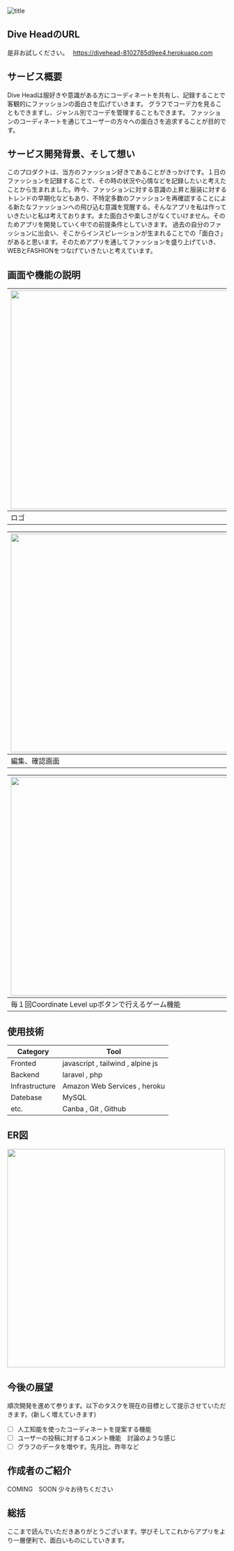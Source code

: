![title](https://github.com/4041-ny/divehead/assets/140897208/cbda2cab-3e68-4edb-8e5a-0e633f2f9331)
## Dive HeadのURL　
是非お試しください。　
https://divehead-8102785d9ee4.herokuapp.com

## サービス概要
Dive Headは服好きや意識がある方にコーディネートを共有し、記録することで客観的にファッションの面白さを広げていきます。
グラフでコーデ力を見ることもできますし、ジャンル別でコーデを管理することもできます。
ファッションのコーディネートを通じてユーザーの方々への面白さを追求することが目的です。

## サービス開発背景、そして想い
このプロダクトは、当方のファッション好きであることがきっかけです。１日のファッションを記録することで、その時の状況や心情などを記録したいと考えたことから生まれました。昨今、ファッションに対する意識の上昇と服装に対するトレンドの早期化などもあり、不特定多数のファッションを再確認することによる新たなファッションへの飛び込む意識を覚醒する。そんなアプリを私は作っていきたいと私は考えております。また面白さや楽しさがなくていけません。そのためアプリを開発していく中での前提条件としていきます。
過去の自分のファッションに出会い、そこからインスピレーションが生まれることでの「面白さ」があると思います。そのためアプリを通してファッションを盛り上げていき、WEBとFASHIONをつなげていきたいと考えています。


## 画面や機能の説明
|<img src="https://github.com/4041-ny/divehead/assets/140897208/6e9f6e73-728a-4fe4-8eba-da2b4a29e3f8" width="500px">|<img src="https://github.com/4041-ny/divehead/assets/140897208/afa44576-4a4f-4d94-89e7-16bc7a9e56b8" width="500px">|
|---|---|
|ロゴ|記録作成画面|

|<img src="https://github.com/4041-ny/divehead/assets/140897208/d309a829-304a-45b0-b733-96d309a8db5d" width="500px">|<img src="https://github.com/4041-ny/divehead/assets/140897208/149aeef0-1191-4321-b664-3f652fb4659c" width="500px">|
|---|---|
|編集、確認画面|コーディネート一覧表示画面(スクロール)|

|<img src="https://github.com/4041-ny/divehead/assets/140897208/d7f58dbc-b6d0-4732-927d-e7f0bd7e7ac8" width="500px">|<img src="https://github.com/4041-ny/divehead/assets/140897208/fce62f35-d095-40ec-b6fd-d8afc124fb69" width="500px">|
|---|---|
|毎１回Coordinate Level upボタンで行えるゲーム機能|コーディネート力を１週間ごとにグラフ化する機能|

## 使用技術
 | Category  | Tool |
| ------------- | ------------- |
| Fronted  | javascript , tailwind , alpine js  |
| Backend  | laravel , php  |
| Infrastructure  | Amazon Web Services , heroku |
| Datebase | MySQL |
|etc.|Canba , Git , Github|

## ER図

<img src="https://github.com/4041-ny/divehead/assets/140897208/ec8ea493-cb77-45b6-885b-bd0612850fe1" width="500px">

## 今後の展望
順次開発を進めて参ります。以下のタスクを現在の目標として提示させていただきます。(新しく増えていきます)
- [ ] 人工知能を使ったコーディネートを提案する機能
- [ ] ユーザーの投稿に対するコメント機能　討論のような感じ
- [ ] グラフのデータを増やす。先月比、昨年など

## 作成者のご紹介
COMING　SOON 少々お待ちください

## 総括
ここまで読んでいただきありがとうございます。学びそしてこれからアプリをより一層便利で、面白いものにしていきます。

